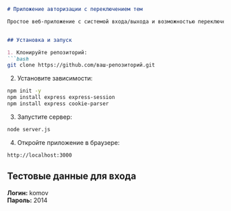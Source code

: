 

```markdown
# Приложение авторизации с переключением тем

Простое веб-приложение с системой входа/выхода и возможностью переключения между светлой и темной темами.


## Установка и запуск

1. Клонируйте репозиторий:
```bash
git clone https://github.com/ваш-репозиторий.git

```

2. Установите зависимости:
```bash
npm init -y
npm install express express-session
npm install express cookie-parser
```

3. Запустите сервер:
```bash
node server.js
```

4. Откройте приложение в браузере:
```
http://localhost:3000
```

## Тестовые данные для входа

**Логин:** komov  
**Пароль:** 2014

